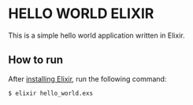# HELLO WORLD ELIXIR

This is a simple hello world application written in Elixir.

## How to run

After [installing Elixir](https://elixir-lang.org/install.html), run the following command:

```bash
$ elixir hello_world.exs
```